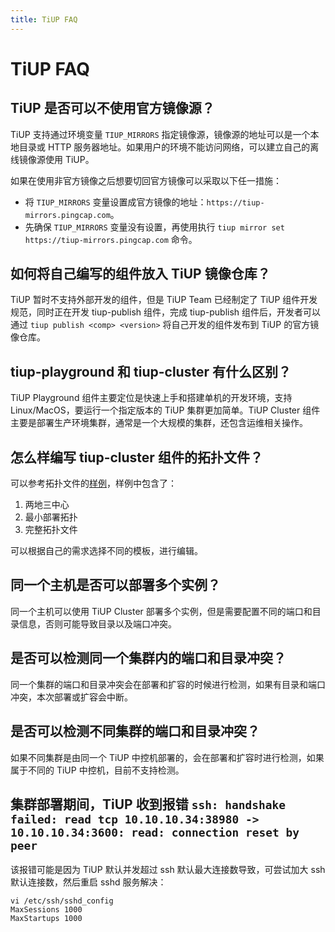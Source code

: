 ```yaml
---
title: TiUP FAQ
---
```


# TiUP FAQ

## TiUP 是否可以不使用官方镜像源？

TiUP 支持通过环境变量 `TIUP_MIRRORS` 指定镜像源，镜像源的地址可以是一个本地目录或 HTTP 服务器地址。如果用户的环境不能访问网络，可以建立自己的离线镜像源使用 TiUP。

如果在使用非官方镜像之后想要切回官方镜像可以采取以下任一措施：

- 将 `TIUP_MIRRORS` 变量设置成官方镜像的地址：`https://tiup-mirrors.pingcap.com`。
- 先确保 `TIUP_MIRRORS` 变量没有设置，再使用执行 `tiup mirror set https://tiup-mirrors.pingcap.com` 命令。

## 如何将自己编写的组件放入 TiUP 镜像仓库？

TiUP 暂时不支持外部开发的组件，但是 TiUP Team 已经制定了 TiUP 组件开发规范，同时正在开发 tiup-publish 组件，完成 tiup-publish 组件后，开发者可以通过 `tiup publish <comp> <version>` 将自己开发的组件发布到 TiUP 的官方镜像仓库。

## tiup-playground 和 tiup-cluster 有什么区别？

TiUP Playground 组件主要定位是快速上手和搭建单机的开发环境，支持 Linux/MacOS，要运行一个指定版本的 TiUP 集群更加简单。TiUP Cluster 组件主要是部署生产环境集群，通常是一个大规模的集群，还包含运维相关操作。

## 怎么样编写 tiup-cluster 组件的拓扑文件？

可以参考拓扑文件的[样例](https://github.com/pingcap/tiup/tree/master/examples)，样例中包含了：

1. 两地三中心
2. 最小部署拓扑
3. 完整拓扑文件

可以根据自己的需求选择不同的模板，进行编辑。

## 同一个主机是否可以部署多个实例？

同一个主机可以使用 TiUP Cluster 部署多个实例，但是需要配置不同的端口和目录信息，否则可能导致目录以及端口冲突。

## 是否可以检测同一个集群内的端口和目录冲突？

同一个集群的端口和目录冲突会在部署和扩容的时候进行检测，如果有目录和端口冲突，本次部署或扩容会中断。

## 是否可以检测不同集群的端口和目录冲突？

如果不同集群是由同一个 TiUP 中控机部署的，会在部署和扩容时进行检测，如果属于不同的 TiUP 中控机，目前不支持检测。

## 集群部署期间，TiUP 收到报错 `ssh: handshake failed: read tcp 10.10.10.34:38980 -> 10.10.10.34:3600: read: connection reset by peer`

该报错可能是因为 TiUP 默认并发超过 ssh 默认最大连接数导致，可尝试加大 ssh 默认连接数，然后重启 sshd 服务解决：

```
vi /etc/ssh/sshd_config
MaxSessions 1000
MaxStartups 1000 
```
